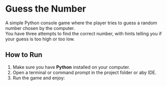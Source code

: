 #  Guess the Number

A simple Python console game where the player tries to guess a random number chosen by the computer.  
You have three attempts to find the correct number, with hints telling you if your guess is too high or too low.  

##  How to Run
1. Make sure you have **Python** installed on your computer.  
2. Open a terminal or command prompt in the project folder or aby IDE.  
3. Run the game and enjoy:
